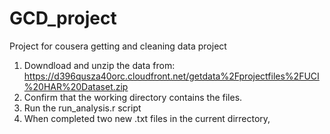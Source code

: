 GCD_project
===========

Project for cousera getting and cleaning data project 



1. Downdload and unzip the data from: https://d396qusza40orc.cloudfront.net/getdata%2Fprojectfiles%2FUCI%20HAR%20Dataset.zip
2. Confirm that the working directory contains the files. 
3. Run the run_analysis.r script
4. When completed two new .txt files in the current dirrectory, 
